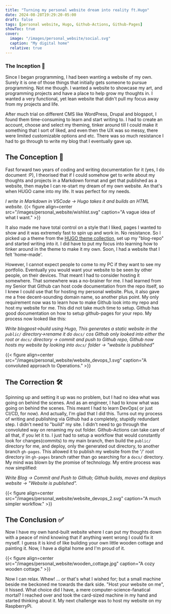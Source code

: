 ```yaml
---
title: "Turning my personal website dream into reality ft.Hugo"
date: 2024-08-28T19:29:20-05:00
draft: false
tags: [personal website, Hugo, Github-Actions, Github-Pages]
showToc: true
cover:
  image: "/images/personal_website/social.svg"
  caption: "My digital home"
  relative: true
---
```


### The Inception 🌠

Since I began programming, I had been wanting a website of my own. Surely it is one of those things that initially gets someone to pursue programming. Not me though. I wanted a website to showcase my art, and programming projects and have a 
place to help grow my thoughts in. I wanted a very functional, yet lean website that didn't pull my focus away from my projects and life. 

After much trial on different CMS like WordPress, Drupal and blogspot, I found them time-consuming to learn and start writing to. I had to create an account, choose and select my theming, tinker around till I could make it something that I sort of liked, and even then the UX was so messy, there were limited customizable options and etc. There was so much resistance I had to go through to write my blog that I eventually gave up.

## The Conception 🧠

Fast forward two years of coding and writing documentation for it (yes, I do document :P), I theorised that if I could somehow get to write about my thoughts and projects in a Markdown format and get that published as a website, then maybe I can re-start my dream of my own website. An that's when HUGO came into my life. It was perfect for my needs. 

*I write in Markdown in VSCode -> Hugo takes it and builds an HTML website.*
{{< figure align=center src="/images/personal_website/wishlist.svg" caption="A vague idea of what I want." >}}

It also made me have total control on a style that I liked, pages I wanted to show and it was extremely fast to spin up and work in. No resistance. So I picked up a theme from the [HUGO theme collection](https://themes.gohugo.io/), set up my "blog-repo" and started writing into it. I did have to put my focus into learning how to tinker around in the theme to make it my own. Soon, I had a website that I felt 'home-made'. 

However, I cannot expect people to come to my PC if they want to see my portfolio. Eventually you would want your website to be seen by other people, on their devices. That meant I had to consider hosting it somewhere. That somewhere was a no-brainer for me. I had learned from my Senior that Github can host code documentation from the repo itself, so I knew I could use that for hosting my personal website. Plus, it also gave me a free decent-sounding domain name, so another plus point. My only requirement now was to learn how to make Github look into my repo and host my website for me. This did not take much time to setup. Github has good documentation on how to setup github-pages for your repo. 
My process now looked like this: 

*Write blogpost->build using Hugo, This generates a static website in the `public/` directory->rename it do `docs/` cos Github only looked into either the root or `docs/` directory -> commit and push to Github repo, Github now hosts my website by looking into `docs/` folder -> "website is published"*

{{< figure align=center src="/images/personal_website/website_devops_1.svg" caption="A convoluted approach to Operations." >}}

## The Correction 🛠️

Spinning up and setting it up was no problem, but I had no idea what was going on behind the scenes. And as an engineer, I had to know what was going on behind the scenes. This meant I had to learn DevOps( or just CI/CD, for now). And actually, I'm glad that I did this. Turns out my process of writing and publishing via Github had a completely, stupidly redundant step. I didn't need to "build" my site. I didn't need to go through the convoluted way on renaming my out folder. Github-Actions can take care of all that, if you let it to. I just had to setup a workflow that would constantly look for changes(commits) to my main branch, then build the `public/` directory for me, and deploy, only the generated out directory, to another branch `gh-pages`. This allowed it to publish my website from the '/' root directory iin `gh-pages` branch rather than go searching for a `docs/` directory. My mind was blown by the promise of technology. My entire process was now simplified:

*Write Blog -> Commit and Push to Github; Github builds, moves and deploys website -> "Website is published".*

{{< figure align=center src="/images/personal_website/website_devops_2.svg" caption="A much simpler workflow." >}}

## The Conclusion ✅
Now I have my own hand-built website where I can put my thoughts down with a peace of mind knowing that if anything went wrong I could fix it myself. I guess it is kind of like building your own little wooden cottage and painting it. Now, I have a digital home and I'm proud of it.

{{< figure align=center src="/images/personal_website/wooden_cottage.jpg" caption="A cozy wooden cottage." >}}

Now I can relax. Whew! ... or that's what I wished for; but a small machine beside me beckoned me towards the dark side. "Host your website on me", it hissed. What choice did I have, a mere computer-science-fanatical mortal? I reached over and took the card-sized machine in my hand and started thinking about it. My next challenge was to host my website on my RaspberryPi.